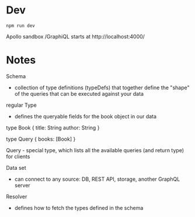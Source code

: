 # Dev

```
npm run dev
```

Apollo sandbox /GraphiQL starts at http://localhost:4000/



# Notes


Schema
- collection of type definitions (typeDefs)
that together define the "shape" of the queries 
that can be executed against your data


regular Type
- defines the queryable fields for the book object in our data

type Book {
    title: String
    author: String
}

type Query {
    books: [Book]
}

Query -
special type, which lists all the available queries (and return type) for clients


Data set
- can connect to any source: DB, REST API, storage, another GraphQL server


Resolver
- defines how to fetch the types defined in the schema
